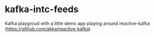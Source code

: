 # kafka-intc-feeds
Kafka playgroud with a little demo app playing around reactive-kafka (https://github.com/akka/reactive-kafka)
